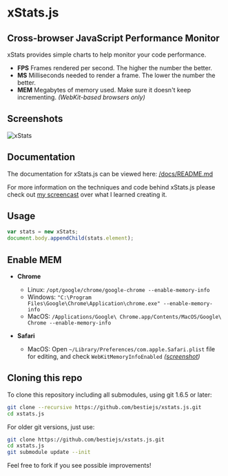 # xStats.js
## Cross-browser JavaScript Performance Monitor

xStats provides simple charts to help monitor your code performance.

* **FPS** Frames rendered per second. The higher the number the better.
* **MS** Milliseconds needed to render a frame. The lower the number the better.
* **MEM** Megabytes of memory used. Make sure it doesn't keep incrementing. *(WebKit-based browsers only)*

## Screenshots

![xStats](https://github.com/bestiejs/xstats.js/raw/master/xstats.png)

## Documentation

The documentation for xStats.js can be viewed here: [/docs/README.md](https://github.com/bestiejs/xstats.js/blob/master/docs/README.md#readme)

For more information on the techniques and code behind xStats.js please check out [my screencast](http://allyoucanleet.com/2011/02/28/learned-from-creating-xstats-js) over what I learned creating it.

## Usage

~~~ js
var stats = new xStats;
document.body.appendChild(stats.element);
~~~

## Enable MEM

* **Chrome**
  * Linux: `/opt/google/chrome/google-chrome --enable-memory-info`
  * Windows: `"C:\Program Files\Google\Chrome\Application\chrome.exe" --enable-memory-info`
  * MacOS: `/Applications/Google\ Chrome.app/Contents/MacOS/Google\ Chrome --enable-memory-info`

* **Safari**
  * MacOS: Open `~/Library/Preferences/com.apple.Safari.plist` file for editing, and
    check `WebKitMemoryInfoEnabled` *([screenshot](http://mrdoob.github.com/stats.js/assets/safari_enablemem.png))*

## Cloning this repo

To clone this repository including all submodules, using git 1.6.5 or later:

~~~ bash
git clone --recursive https://github.com/bestiejs/xstats.js.git
cd xstats.js
~~~

For older git versions, just use:

~~~ bash
git clone https://github.com/bestiejs/xstats.js.git
cd xstats.js
git submodule update --init
~~~

Feel free to fork if you see possible improvements!